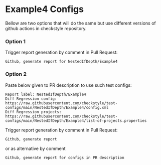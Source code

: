 # Example4 Configs

Bellow are two options that will do the same but use different versions
of github actions in checkstyle repository.


### Option 1
Trigger report generation by comment in Pull Request:
```
Github, generate report for NestedIfDepth/Example4
```

### Option 2

Paste below given to PR description to use such test configs:
```
Report label: NestedIfDepth/Example4
Diff Regression config: https://raw.githubusercontent.com/checkstyle/test-configs/main/NestedIfDepth/Example4/config.xml
Diff Regression projects: https://raw.githubusercontent.com/checkstyle/test-configs/main/NestedIfDepth/Example4/list-of-projects.properties
```

Trigger report generation by comment in Pull Request:
```
Github, generate report
```
or as alternative by comment
```
Github, generate report for configs in PR description
```
